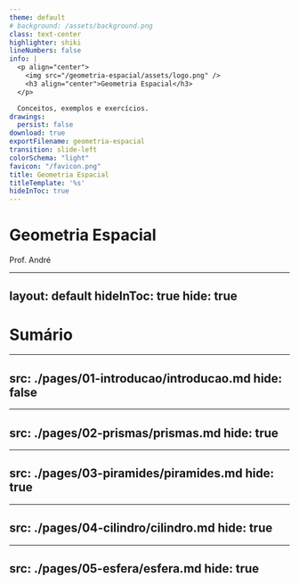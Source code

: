 ```yaml
---
theme: default
# background: /assets/background.png
class: text-center
highlighter: shiki
lineNumbers: false
info: |
  <p align="center">
    <img src="/geometria-espacial/assets/logo.png" />
    <h3 align="center">Geometria Espacial</h3>
  </p>

  Conceitos, exemplos e exercícios.
drawings:
  persist: false
download: true
exportFilename: geometria-espacial
transition: slide-left
colorSchema: "light"
favicon: "/favicon.png"
title: Geometria Espacial
titleTemplate: '%s'
hideInToc: true
---
```


<!-- ./components/DrauuConfig.vue -->
<DrauuConfig/>

# Geometria Espacial

Prof. André

<div class="abs-br m-6 flex gap-2">
  <a href="https://github.com/andreluciani/geometria-espacial" target="_blank" alt="GitHub"
    class="text-xl slidev-icon-btn opacity-50 !border-none !hover:text-white">
    <carbon-logo-github />
  </a>
</div>

---
layout: default
hideInToc: true
hide: true
---

# Sumário

<Toc></Toc>

---
src: ./pages/01-introducao/introducao.md
hide: false
---

---
src: ./pages/02-prismas/prismas.md
hide: true
---

---
src: ./pages/03-piramides/piramides.md
hide: true
---

---
src: ./pages/04-cilindro/cilindro.md
hide: true
---

---
src: ./pages/05-esfera/esfera.md
hide: true
---
